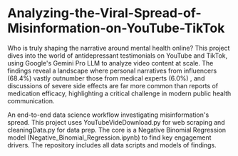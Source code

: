# Analyzing-the-Viral-Spread-of-Misinformation-on-YouTube-TikTok
Who is truly shaping the narrative around mental health online? This project dives into the world of antidepressant testimonials on YouTube and TikTok, using Google's Gemini Pro LLM to analyze video content at scale. The findings reveal a landscape where personal narratives from influencers (68.4%) vastly outnumber those from medical experts (6.0%) , and discussions of severe side effects are far more common than reports of medication efficacy, highlighting a critical challenge in modern public health communication.

An end-to-end data science workflow investigating misinformation's spread. This project uses YouTubeVideDownload.py for web scraping and cleaningData.py for data prep. The core is a Negative Binomial Regression model (Negative_Binomial_Regression.ipynb) to find key engagement drivers. The repository includes all data scripts and models of findings.
